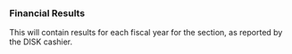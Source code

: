 ### Financial Results

This will contain results for each fiscal year for the section, as reported by the DISK cashier.
